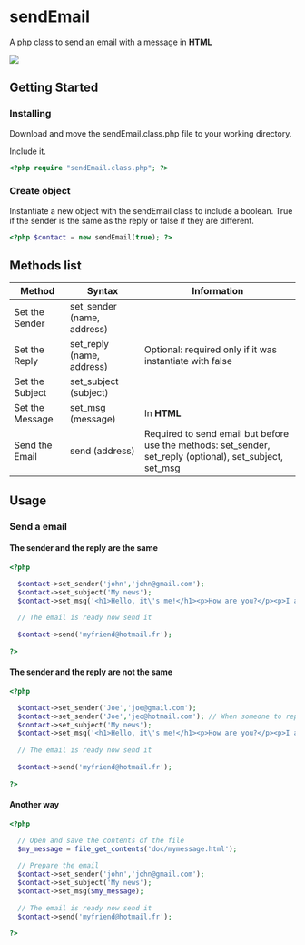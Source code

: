 # sendEmail
A php class to send an email with a message in **HTML**

![](https://img15.hostingpics.net/pics/216143dessinmin.png)

## Getting Started

### Installing

Download and move the sendEmail.class.php file to your working directory.

Include it.

```php
<?php require "sendEmail.class.php"; ?>
```

### Create object

Instantiate a new object with the sendEmail class to include a boolean. True if the sender is the same as the reply or false if they are different.

```php
<?php $contact = new sendEmail(true); ?>
```

## Methods list

| Method    | Syntax    | Information |
| --------- | --------- | ------------ |
| Set the Sender | set_sender (name, address) | |
| Set the Reply | set_reply (name, address) | Optional: required only if it was instantiate with false|
| Set the Subject | set_subject (subject) | |
| Set the Message | set_msg (message) | In **HTML** |
| Send the Email | send (address) | Required to send email but before use the methods: set_sender, set_reply (optional), set_subject, set_msg| 

## Usage

### Send a email

#### The sender and the reply are the same

```php
<?php

  $contact->set_sender('john','john@gmail.com');
  $contact->set_subject('My news');
  $contact->set_msg('<h1>Hello, it\'s me!</h1><p>How are you?</p><p>I am happy to tell you that I am fine.</p>');
  
  // The email is ready now send it
  
  $contact->send('myfriend@hotmail.fr');
  
?>
```

#### The sender and the reply are not the same

```php
<?php 

  $contact->set_sender('Joe','joe@gmail.com');
  $contact->set_sender('Joe','jeo@hotmail.com'); // When someone to reply, he will send a message to joe@hotmail.com and not to joe@gmail.com.
  $contact->set_subject('My news');
  $contact->set_msg('<h1>Hello, it\'s me!</h1><p>How are you?</p><p>I am happy to tell you that I am fine.</p>');
  
  // The email is ready now send it
  
  $contact->send('myfriend@hotmail.fr');
  
?>
```

#### Another way

```php
<?php 

  // Open and save the contents of the file
  $my_message = file_get_contents('doc/mymessage.html');
  
  // Prepare the email
  $contact->set_sender('john','john@gmail.com');
  $contact->set_subject('My news');
  $contact->set_msg($my_message);
  
  // The email is ready now send it
  $contact->send('myfriend@hotmail.fr');
  
?>
```





